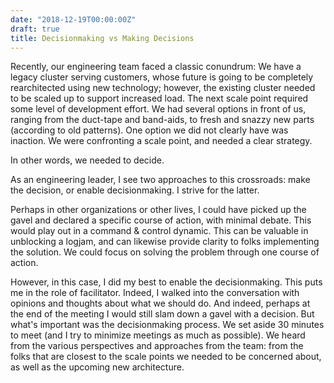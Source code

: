 ```yaml
---
date: "2018-12-19T00:00:00Z"
draft: true
title: Decisionmaking vs Making Decisions
---
```


Recently, our engineering team faced a classic conundrum: We have a legacy cluster serving customers, whose future is going to be completely rearchitected using new technology; however, the existing cluster needed to be scaled up to support increased load. The next scale point required some level of development effort. We had several options in front of us, ranging from the duct-tape and band-aids, to fresh and snazzy new parts (according to old patterns). One option we did not clearly have was inaction. We were confronting a scale point, and needed a clear strategy.

In other words, we needed to decide.

As an engineering leader, I see two approaches to this crossroads: make the decision, or enable decisionmaking. I strive for the latter.

Perhaps in other organizations or other lives, I could have picked up the gavel and declared a specific course of action, with minimal debate. This would play out in a command & control dynamic. This can be valuable in unblocking a logjam, and can likewise provide clarity to folks implementing the solution. We could focus on solving the problem through one course of action.

However, in this case, I did my best to enable the decisionmaking. This puts me in the role of facilitator. Indeed, I walked into the conversation with opinions and thoughts about what we should do. And indeed, perhaps at the end of the meeting I would still slam down a gavel with a decision. But what's important was the decisionmaking process. We set aside 30 minutes to meet (and I try to minimize meetings as much as possible). We heard from the various perspectives and approaches from the team: from the folks that are closest to the scale points we needed to be concerned about, as well as the upcoming new architecture.